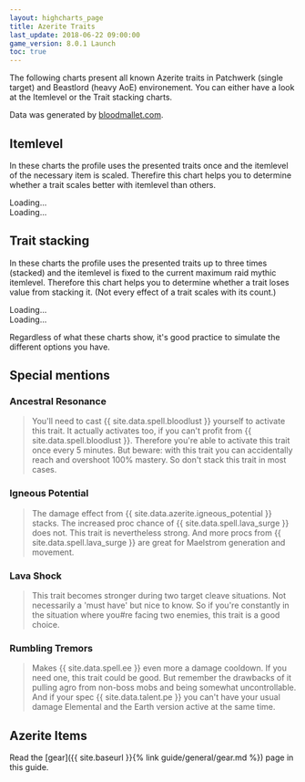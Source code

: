 ```yaml
---
layout: highcharts_page
title: Azerite Traits
last_update: 2018-06-22 09:00:00
game_version: 8.0.1 Launch
toc: true
---
```


The following charts present all known Azerite traits in Patchwerk (single
target) and Beastlord (heavy AoE) environement. You can either have a look at the Itemlevel or the Trait stacking charts.

Data was generated by [bloodmallet.com](https://bloodmallet.com).

## Itemlevel
In these charts the profile uses the presented traits once and the itemlevel of the necessary item is scaled. Therefire this chart helps you to determine whether a trait scales better with itemlevel than others.

<div id="bloodmallet_azerite_traits_itemlevel_patchwerk" class="bloodmallet_chart" data-wow-class="shaman"  data-type="azerite_traits_itemlevel" data-wow-spec="elemental" data-background-color="#222" data-font-color="#eee">Loading...</div>

<div id="bloodmallet_azerite_traits_itemlevel_hecticaddcleave" class="bloodmallet_chart" data-wow-class="shaman" data-type="azerite_traits_itemlevel" data-wow-spec="elemental" data-fight-style="hecticaddcleave" data-background-color="#222" data-font-color="#eee">Loading...</div>

## Trait stacking
In these charts the profile uses the presented traits up to three times (stacked) and the itemlevel is fixed to the current maximum raid mythic itemlevel. Therefore this chart helps you to determine whether a trait loses value from stacking it. (Not every effect of a trait scales with its count.)

<div id="bloodmallet_azerite_traits_stacking_patchwerk" class="bloodmallet_chart" data-wow-class="shaman" data-type="azerite_traits_stacking" data-wow-spec="elemental" data-background-color="#222" data-font-color="#eee">Loading...</div>

<div id="bloodmallet_azerite_traits_stacking_hecticaddcleave" class="bloodmallet_chart" data-wow-class="shaman" data-type="azerite_traits_stacking" data-wow-spec="elemental" data-fight-style="hecticaddcleave" data-background-color="#222" data-font-color="#eee">Loading...</div>

Regardless of what these charts show, it's good practice to simulate the different options you have.

## Special mentions

### Ancestral Resonance
> You'll need to cast {{ site.data.spell.bloodlust }} yourself to
> activate this trait. It actually activates too, if you can't profit from
> {{ site.data.spell.bloodlust }}. Therefore you're able to activate this
> trait once every 5 minutes. But beware: with this trait you can accidentally
> reach and overshoot 100% mastery. So don't stack this trait in most cases.

### Igneous Potential
> The damage effect from {{ site.data.azerite.igneous_potential }} stacks.
> The increased proc chance of {{ site.data.spell.lava_surge }} does not.
> This trait is nevertheless strong. And more procs from {{ site.data.spell.lava_surge }}
> are great for Maelstrom generation and movement.

### Lava Shock
> This trait becomes stronger during two target cleave situations. Not
> necessarily a 'must have' but nice to know. So if you're constantly in the
> situation where you#re facing two enemies, this trait is a good choice.

### Rumbling Tremors
> Makes {{ site.data.spell.ee }} even more a damage cooldown. If you need one,
> this trait could be good. But remember the drawbacks of it pulling agro from
> non-boss mobs and being somewhat uncontrollable. And if your spec
> {{ site.data.talent.pe }} you can't have your usual damage Elemental and the
> Earth version active at the same time.

## Azerite Items
Read the [gear]({{ site.baseurl }}{% link guide/general/gear.md %}) page in this guide.

